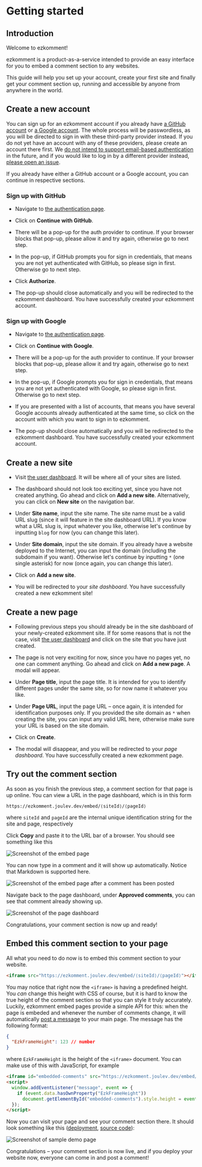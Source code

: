 # Getting started

## Introduction

Welcome to ezkomment!

ezkomment is a product-as-a-service intended to provide an easy interface for you to embed a comment section to any websites.

This guide will help you set up your account, create your first site and finally get your comment section up, running and accessible by anyone from anywhere in the world.

## Create a new account

You can sign up for an ezkomment account if you already have [a GitHub account](https://github.com) or [a Google account](https://google.com). The whole process will be passwordless, as you will be directed to sign in with these third-party provider instead. If you do not yet have an account with any of these providers, please create an account there first. We [do not intend to support email-based authentication](https://github.com/joulev/ezkomment/discussions/59) in the future, and if you would like to log in by a different provider instead, [please open an issue](https://github.com/joulev/ezkomment/issues/new).

If you already have either a GitHub account or a Google account, you can continue in respective sections.

### Sign up with GitHub

- Navigate to [the authentication page](https://ezkomment.joulev.dev/auth).

- Click on **Continue with GitHub**.

- There will be a pop-up for the auth provider to continue. If your browser blocks that pop-up, please allow it and try again, otherwise go to next step.

- In the pop-up, if GitHub prompts you for sign in credentials, that means you are not yet authenticated with GitHub, so please sign in first. Otherwise go to next step.

- Click **Authorize**.

- The pop-up should close automatically and you will be redirected to the ezkomment dashboard. You have successfully created your ezkomment account.

### Sign up with Google

- Navigate to [the authentication page](https://ezkomment.joulev.dev/auth).

- Click on **Continue with Google**.

- There will be a pop-up for the auth provider to continue. If your browser blocks that pop-up, please allow it and try again, otherwise go to next step.

- In the pop-up, if Google prompts you for sign in credentials, that means you are not yet authenticated with Google, so please sign in first. Otherwise go to next step.

- If you are presented with a list of accounts, that means you have several Google accounts already authenticated at the same time, so click on the account with which you want to sign in to ezkomment.

- The pop-up should close automatically and you will be redirected to the ezkomment dashboard. You have successfully created your ezkomment account.

## Create a new site

- Visit [the user dashboard](https://ezkomment.joulev.dev/app/dashboard). It will be where all of your sites are listed.

- The dashboard should not look too exciting yet, since you have not created anything. Go ahead and click on **Add a new site**. Alternatively, you can click on **New site** on the navigation bar.

- Under **Site name**, input the site name. The site name must be a valid URL slug (since it will feature in the site dashboard URL). If you know what a URL slug is, input whatever you like, otherwise let's continue by inputting `blog` for now (you can change this later).

- Under **Site domain**, input the site domain. If you already have a website deployed to the Internet, you can input the domain (including the subdomain if you want). Otherwise let's continue by inputting `*` (one single asterisk) for now (once again, you can change this later).

- Click on **Add a new site**.

- You will be redirected to your _site dashboard_. You have successfully created a new ezkomment site!

## Create a new page

- Following previous steps you should already be in the site dashboard of your newly-created ezkomment site. If for some reasons that is not the case, visit [the user dashboard](https://ezkomment.joulev.dev/app/dashboard) and click on the site that you have just created.

- The page is not very exciting for now, since you have no pages yet, no one can comment anything. Go ahead and click on **Add a new page**. A modal will appear.

- Under **Page title**, input the page title. It is intended for you to identify different pages under the same site, so for now name it whatever you like.

- Under **Page URL**, input the page URL &ndash; once again, it is intended for identification purposes only. If you provided the site domain as `*` when creating the site, you can input any valid URL here, otherwise make sure your URL is based on the site domain.

- Click on **Create**.

- The modal will disappear, and you will be redirected to your _page dashboard_. You have successfully created a new ezkomment page.

## Try out the comment section

As soon as you finish the previous step, a comment section for that page is up online. You can view a URL in the page dashboard, which is in this form

```
https://ezkomment.joulev.dev/embed/⟨siteId⟩/⟨pageId⟩
```

where `siteId` and `pageId` are the internal unique identification string for the site and page, respectively

Click **Copy** and paste it to the URL bar of a browser. You should see something like this

![Screenshot of the embed page](/images/docs/tutorial/getting-started/embed-page.png)

You can now type in a comment and it will show up automatically. Notice that Markdown is supported here.

![Screenshot of the embed page after a comment has been posted](/images/docs/tutorial/getting-started/embed-page-post-comment.png)

Navigate back to the page dashboard, under **Approved comments**, you can see that comment already showing up.

![Screenshot of the page dashboard](/images/docs/tutorial/getting-started/approved-section-post-comment.png)

Congratulations, your comment section is now up and ready!

## Embed this comment section to your page

All what you need to do now is to embed this comment section to your website.

```html
<iframe src="https://ezkomment.joulev.dev/embed/⟨siteId⟩/⟨pageId⟩"></iframe>
```

You may notice that right now the `<iframe>` is having a predefined height. You _can_ change this height with CSS of course, but it is hard to know the true height of the comment section so that you can style it truly accurately. Luckily, ezkomment embed pages provide a simple API for this: when the page is embeded and whenever the number of comments change, it will automatically [post a message](https://developer.mozilla.org/en-US/docs/Web/API/Window/postMessage) to your main page. The message has the following format:

```json
{
  "EzkFrameHeight": 123 // number
}
```

where `EzkFrameHeight` is the height of the `<iframe>` document. You can make use of this with JavaScript, for example

```html
<iframe id="embedded-comments" src="https://ezkomment.joulev.dev/embed/⟨siteId⟩/⟨pageId⟩"></iframe>
<script>
  window.addEventListener("message", event => {
    if (event.data.hasOwnProperty("EzkFrameHeight"))
      document.getElementById("embedded-comments").style.height = event.data.EzkFrameHeight + "px";
  });
</script>
```

Now you can visit your page and see your comment section there. It should look something like this ([deployment](https://ezkomment.joulev.dev/sample/index.html), [source code](https://github.com/joulev/ezkomment/blob/prod/public/sample/index.html)):

![Screenshot of sample demo page](/images/docs/tutorial/getting-started/sample-embed.png)

Congratulations &ndash; your comment section is now live, and if you deploy your website now, everyone can come in and post a comment!

